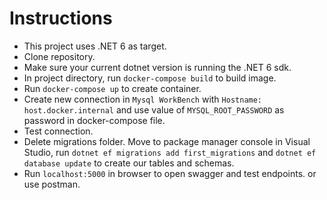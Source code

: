 
# Instructions
* This project uses .NET 6 as target. 
* Clone repository. 
* Make sure your current dotnet version is running the .NET 6 sdk.
* In project directory, run `docker-compose build` to build image.
* Run  `docker-compose up` to create container. 
* Create new connection in  `Mysql WorkBench` with `Hostname: host.docker.internal` and use value of `MYSQL_ROOT_PASSWORD` as password in docker-compose file.
* Test connection. 
* Delete migrations folder. Move to package manager console in Visual Studio, run  `dotnet ef migrations add first_migrations` and `dotnet ef database update` to create our tables and schemas.
* Run `localhost:5000` in browser to open swagger and test endpoints. or use postman. 



